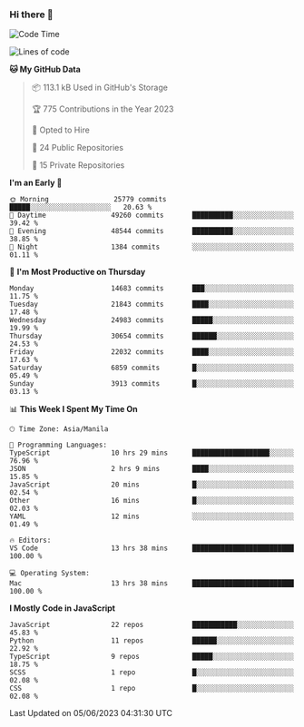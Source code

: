 ### Hi there 👋

<!--START_SECTION:waka-->
![Code Time](http://img.shields.io/badge/Code%20Time-304%20hrs%204%20mins-blue)

![Lines of code](https://img.shields.io/badge/From%20Hello%20World%20I%27ve%20Written-57.1%20million%20lines%20of%20code-blue)

**🐱 My GitHub Data** 

> 📦 113.1 kB Used in GitHub's Storage 
 > 
> 🏆 775 Contributions in the Year 2023
 > 
> 💼 Opted to Hire
 > 
> 📜 24 Public Repositories 
 > 
> 🔑 15 Private Repositories 
 > 
**I'm an Early 🐤** 

```text
🌞 Morning                25779 commits       █████░░░░░░░░░░░░░░░░░░░░   20.63 % 
🌆 Daytime                49260 commits       ██████████░░░░░░░░░░░░░░░   39.42 % 
🌃 Evening                48544 commits       ██████████░░░░░░░░░░░░░░░   38.85 % 
🌙 Night                  1384 commits        ░░░░░░░░░░░░░░░░░░░░░░░░░   01.11 % 
```
📅 **I'm Most Productive on Thursday** 

```text
Monday                   14683 commits       ███░░░░░░░░░░░░░░░░░░░░░░   11.75 % 
Tuesday                  21843 commits       ████░░░░░░░░░░░░░░░░░░░░░   17.48 % 
Wednesday                24983 commits       █████░░░░░░░░░░░░░░░░░░░░   19.99 % 
Thursday                 30654 commits       ██████░░░░░░░░░░░░░░░░░░░   24.53 % 
Friday                   22032 commits       ████░░░░░░░░░░░░░░░░░░░░░   17.63 % 
Saturday                 6859 commits        █░░░░░░░░░░░░░░░░░░░░░░░░   05.49 % 
Sunday                   3913 commits        █░░░░░░░░░░░░░░░░░░░░░░░░   03.13 % 
```


📊 **This Week I Spent My Time On** 

```text
🕑︎ Time Zone: Asia/Manila

💬 Programming Languages: 
TypeScript               10 hrs 29 mins      ███████████████████░░░░░░   76.96 % 
JSON                     2 hrs 9 mins        ████░░░░░░░░░░░░░░░░░░░░░   15.85 % 
JavaScript               20 mins             █░░░░░░░░░░░░░░░░░░░░░░░░   02.54 % 
Other                    16 mins             █░░░░░░░░░░░░░░░░░░░░░░░░   02.03 % 
YAML                     12 mins             ░░░░░░░░░░░░░░░░░░░░░░░░░   01.49 % 

🔥 Editors: 
VS Code                  13 hrs 38 mins      █████████████████████████   100.00 % 

💻 Operating System: 
Mac                      13 hrs 38 mins      █████████████████████████   100.00 % 
```

**I Mostly Code in JavaScript** 

```text
JavaScript               22 repos            ███████████░░░░░░░░░░░░░░   45.83 % 
Python                   11 repos            ██████░░░░░░░░░░░░░░░░░░░   22.92 % 
TypeScript               9 repos             █████░░░░░░░░░░░░░░░░░░░░   18.75 % 
SCSS                     1 repo              █░░░░░░░░░░░░░░░░░░░░░░░░   02.08 % 
CSS                      1 repo              █░░░░░░░░░░░░░░░░░░░░░░░░   02.08 % 
```




 Last Updated on 05/06/2023 04:31:30 UTC
<!--END_SECTION:waka-->
